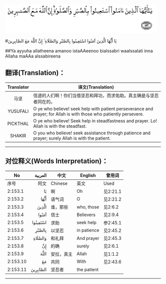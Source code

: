 ![002:153](images/002_153.gif)

#يَا أَيُّهَا الَّذِينَ آمَنُوا اسْتَعِينُوا بِالصَّبْرِ وَالصَّلَاةِ ۚ إِنَّ اللَّهَ مَعَ الصَّابِرِينَ 

##Ya ayyuha allatheena amanoo istaAAeenoo bialssabri waalssalati inna Allaha maAAa alssabireena 

## 翻译(Translation)：

| Translator | 译文(Translation)                                            |
| :--------: | ------------------------------------------------------------ |
|    马坚    | 信道的人们啊！你们当借坚忍和拜功，而求佑助。真主确是与坚忍者同在的。 |
|  YUSUFALI  | O ye who believe! seek help with patient perseverance and prayer; for Allah is with those who patiently persevere. |
|  PICKTHAL  | O ye who believe! Seek help in steadfastness and prayer. Lo! Allah is with the steadfast. |
|   SHAKIR   | O you who believe! seek assistance through patience and prayer; surely Allah is with the patient. |

---

## 对位释义(Words Interpretation)：

| No       |  العربية | 中文       | English     | 曾用词   |
| -------- | -------: | ---------- | ----------- | -------- |
| 序号     |     阿文 | Chinese    | 英文        | Used     |
| 2:153.1  |       يَا | 啊         | Oh          | 见2:21.1 |
| 2:153.2  |     أَيُّهَا | 语气词     | O           | 见2:21.2 |
| 2:153.3  |    الَّذِينَ | 谁，那些   | who, those  | 见2:6.2  |
| 2:153.4  |    آمَنُوا | 信士       | Believers   | 见2:9.4  |
| 2:153.5  | اسْتَعِينُوا | 求助       | seek help   | 参2:45.1 |
| 2:153.6  |   بِالصَّبْرِ | 以坚忍     | in patience | 见2:45.2 |
| 2:153.7  |  وَالصَّلَاةِ | 和礼拜     | And prayer  | 见2:45.3 |
| 2:153.8  |       إِنَّ | 的确       | surely      | 见2:6.1  |
| 2:153.9  |     اللَّهَ | 安拉，真主 | Allah       | 见1:1.2  |
| 2:153.10 |       مَعَ | 共同       | With        | 见2:43.6 |
| 2:153.11 | الصَّابِرِينَ | 坚忍者     | the patient |          |

---
